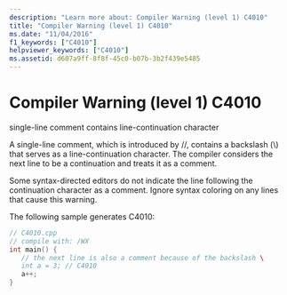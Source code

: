 ```yaml
---
description: "Learn more about: Compiler Warning (level 1) C4010"
title: "Compiler Warning (level 1) C4010"
ms.date: "11/04/2016"
f1_keywords: ["C4010"]
helpviewer_keywords: ["C4010"]
ms.assetid: d607a9ff-8f8f-45c0-b07b-3b2f439e5485
---
```

# Compiler Warning (level 1) C4010

single-line comment contains line-continuation character

A single-line comment, which is introduced by //, contains a backslash (\\) that serves as a line-continuation character. The compiler considers the next line to be a continuation and treats it as a comment.

Some syntax-directed editors do not indicate the line following the continuation character as a comment. Ignore syntax coloring on any lines that cause this warning.

The following sample generates C4010:

```cpp
// C4010.cpp
// compile with: /WX
int main() {
   // the next line is also a comment because of the backslash \
   int a = 3; // C4010
   a++;
}
```
